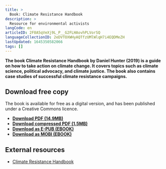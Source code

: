 ```yaml
---
title: >
  Book: Climate Resistance Handbook
description: >
  Resource for environmental activists
langCode: en
articleID: 2F8A5qVeXj9L_P__G2FLHAovhPLVorSQ
languageCollectionID: 2eDVTOXWHyAQTfzUMlWlqH7i4EQDMeZH
lastUpdated: 1645350582066
tags: []
---
```


**The book Climate Resistance Handbook by Daniel Hunter (2019) is a guide on how to take action on climate change. It covers topics such as climate science, political advocacy, and climate justice. The book also contains case studies of successful climate resistance campaigns.**

## **Download free copy**

The book is available for free as a digital version, and has been published under a Creative Commons licence.

-   [**Download PDF (14.9MB)**](https://trainings.350.org/wp-content/uploads/2019/05/Climate-Resistance-Handbook-PDF.pdf)
-   [**Download compressed PDF (1.5MB)**](https://trainings.350.org/wp-content/uploads/2019/05/Climate-Resistance-Handbook-small.pdf)
-   [**Download as E-PUB (EBOOK)**](https://trainings.350.org/wp-content/uploads/2019/05/Climate-Resistance-Handbook.epub)
-   [**Download as MOBI (EBOOK)**](https://trainings.350.org/wp-content/uploads/2019/05/Climate-Resistance-Handbook.mobi)

## External resources

-   [Climate Resistance Handbook](https://trainings.350.org/climate-resistance-handbook/)